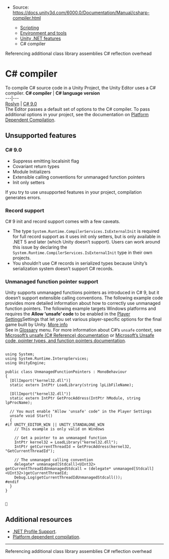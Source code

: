 * Source: https://docs.unity3d.com/6000.0/Documentation/Manual/csharp-compiler.html

  * [Scripting](https://docs.unity3d.com/6000.0/Documentation/Manual/scripting.html)
  * [Environment and tools](https://docs.unity3d.com/6000.0/Documentation/Manual/environment-and-tools.html)
  * [Unity .NET features](https://docs.unity3d.com/6000.0/Documentation/Manual/overview-of-dot-net-in-unity.html)
  * C# compiler


[](https://docs.unity3d.com/6000.0/Documentation/Manual/dotnet-profile-assemblies.html)
Referencing additional class library assemblies
[](https://docs.unity3d.com/6000.0/Documentation/Manual/dotnet-reflection-overhead.html)
C# reflection overhead
# C# compiler
To compile C# source code in a Unity Project, the Unity Editor uses a C# compiler.
**C# compiler** | **C# language version**  
---|---  
[Roslyn](https://github.com/dotnet/roslyn) | [C# 9.0](https://docs.microsoft.com/en-us/dotnet/csharp/whats-new/csharp-9)  
The Editor passes a default set of options to the C# compiler. To pass additional options in your project, see the documentation on [Platform Dependent Compilation](https://docs.unity3d.com/6000.0/Documentation/Manual/platform-dependent-compilation.html).
## Unsupported features
### C# 9.0
  * Suppress emitting localsinit flag
  * Covariant return types
  * Module Initializers
  * Extensible calling conventions for unmanaged function pointers
  * Init only setters


If you try to use unsupported features in your project, compilation generates errors.
### Record support
C# 9 init and record support comes with a few caveats.
  * The type `System.Runtime.CompilerServices.IsExternalInit` is required for full record support as it uses init only setters, but is only available in .NET 5 and later (which Unity doesn’t support). Users can work around this issue by declaring the `System.Runtime.CompilerServices.IsExternalInit` type in their own projects.
  * You shouldn’t use C# records in serialized types because Unity’s serialization system doesn’t support C# records.


### Unmanaged function pointer support
Unity supports unmanaged functions pointers as introduced in C# 9, but it doesn’t support extensible calling conventions. The following example code provides more detailed information about how to correctly use unmanaged function pointers.
The following example targets Windows platforms and requires the **Allow ‘unsafe’ code** to be enabled in the [Player Settings](https://docs.unity3d.com/6000.0/Documentation/Manual/class-PlayerSettings.html)Settings that let you set various player-specific options for the final game built by Unity. [More info](https://docs.unity3d.com/6000.0/Documentation/Manual/class-PlayerSettings.html)  
See in [Glossary](https://docs.unity3d.com/6000.0/Documentation/Manual/Glossary.html#PlayerSettings) menu. For more information about C#’s `unsafe` context, see [Microsoft’s unsafe (C# Reference) documentation](https://docs.microsoft.com/en-us/dotnet/csharp/language-reference/keywords/unsafe) or [Microsoft’s Unsafe code, pointer types, and function pointers documentation](https://docs.microsoft.com/en-us/dotnet/csharp/language-reference/unsafe-code).
```

using System;
using System.Runtime.InteropServices;
using UnityEngine;

public class UnmanagedFunctionPointers : MonoBehaviour
{
  [DllImport("kernel32.dll")]
  static extern IntPtr LoadLibrary(string lpLibFileName);
  
  [DllImport("kernel32.dll")]
  static extern IntPtr GetProcAddress(IntPtr hModule, string lpProcName);
  
  // You must enable "Allow 'unsafe' code" in the Player Settings
  unsafe void Start()
  {
#if UNITY_EDITOR_WIN || UNITY_STANDALONE_WIN
    // This example is only valid on Windows
    
    // Get a pointer to an unmanaged function
    IntPtr kernel32 = LoadLibrary("kernel32.dll");
    IntPtr getCurrentThreadId = GetProcAddress(kernel32, "GetCurrentThreadId");

    // The unmanaged calling convention
    delegate* unmanaged[Stdcall]<UInt32> getCurrentThreadIdUnmanagedStdcall = (delegate* unmanaged[Stdcall]<UInt32>)getCurrentThreadId;
    Debug.Log(getCurrentThreadIdUnmanagedStdcall());
#endif
  }
}



```

## Additional resources
  * [.NET Profile Support](https://docs.unity3d.com/6000.0/Documentation/Manual/dotnet-profile-support.html).
  * [Platform dependent compilation](https://docs.unity3d.com/6000.0/Documentation/Manual/platform-dependent-compilation.html).


* * *
[](https://docs.unity3d.com/6000.0/Documentation/Manual/dotnet-profile-assemblies.html)
Referencing additional class library assemblies
[](https://docs.unity3d.com/6000.0/Documentation/Manual/dotnet-reflection-overhead.html)
C# reflection overhead
